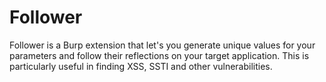 # Follower
Follower is a Burp extension that let's you generate unique values for your parameters and follow their reflections on your target application. This is particularly useful in finding XSS, SSTI and other vulnerabilities.

